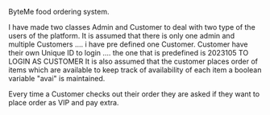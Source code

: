 ByteMe food ordering system.

I have made two classes Admin and Customer to deal with two type of the users of the platform. It is assumed that there is only one admin
and multiple Customers .... i have pre defined one Customer. Customer have their own Unique ID to login .... the one that is predefined is
2023105 TO LOGIN AS CUSTOMER
It is also assumed that the customer places order of items which are available
to keep track of availability of each item a boolean variable "avai" is maintained.

Every time a Customer checks out their order they are asked if they want to place order as VIP and pay extra.


